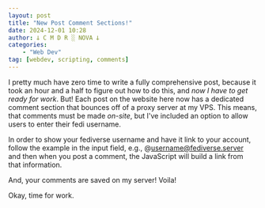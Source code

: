 ```yaml
---
layout: post
title: "New Post Comment Sections!"
date: 2024-12-01 10:28
author: 𐕣 C M D R ░ NOVA 𐕣
categories:
    - "Web Dev"
tag: [webdev, scripting, comments]
---
```

I pretty much have zero time to write a fully comprehensive post, because it took an hour and a half to figure out how to do this, and *now I have to get ready for work*. But! Each post on the website here now has a dedicated comment section that bounces off of a proxy server at my VPS. This means, that comments must be made *on-site*, but I've included an option to allow users to enter their fedi username.

In order to show your fediverse username and have it link to your account, follow the example in the input field, e.g., @username@fediverse.server and then when you post a comment, the JavaScript will build a link from that information.

And, your comments are saved on my server! Voila!

Okay, time for work.
